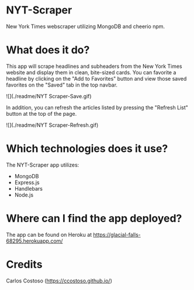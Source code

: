 # NYT-Scraper
New York Times webscraper utilizing MongoDB and cheerio npm.

# What does it do?
This app will scrape headlines and subheaders from the New York Times website and display them in clean, bite-sized cards. You can favorite a headline by clicking on the "Add to Favorites" button and view those saved favorites on the "Saved" tab in the top navbar.

![](./readme/NYT Scraper-Save.gif)

In addition, you can refresh the articles listed by pressing the "Refresh List" button at the top of the page.

![](./readme/NYT Scraper-Refresh.gif)

# Which technologies does it use?
The NYT-Scraper app utilizes:
- MongoDB
- Express.js
- Handlebars
- Node.js

# Where can I find the app deployed?
The app can be found on Heroku at https://glacial-falls-68295.herokuapp.com/

# Credits
Carlos Costoso (https://ccostoso.github.io/)

